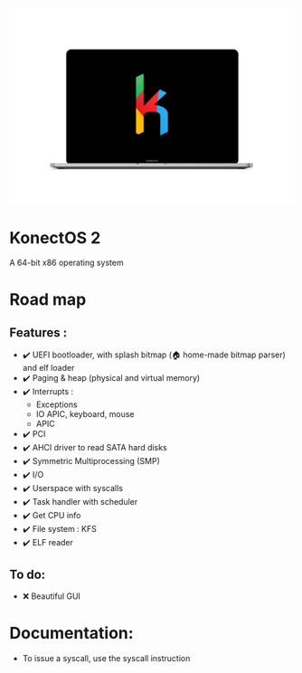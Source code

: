 <p align="center">
	<img src="Images/Logo/371D3AB5-4CFA-46D3-9C26-DC4081C0F03A.png" /> 
</p>

# KonectOS 2
A 64-bit x86 operating system

# Road map

## Features :

* :heavy_check_mark: UEFI bootloader, with splash bitmap (:house: home-made bitmap parser) and elf loader
* :heavy_check_mark: Paging & heap (physical and virtual memory)
* :heavy_check_mark: Interrupts :
    * Exceptions 
    * IO APIC, keyboard, mouse
    * APIC
* :heavy_check_mark: PCI
* :heavy_check_mark: AHCI driver to read SATA hard disks
* :heavy_check_mark: Symmetric Multiprocessing (SMP)
* :heavy_check_mark: I/O
* :heavy_check_mark: Userspace with syscalls
* :heavy_check_mark: Task handler with scheduler
* :heavy_check_mark: Get CPU info
* :heavy_check_mark: File system : KFS
* :heavy_check_mark: ELF reader

## To do:

* :x: Beautiful GUI


# Documentation:

* To issue a syscall, use the syscall instruction 

